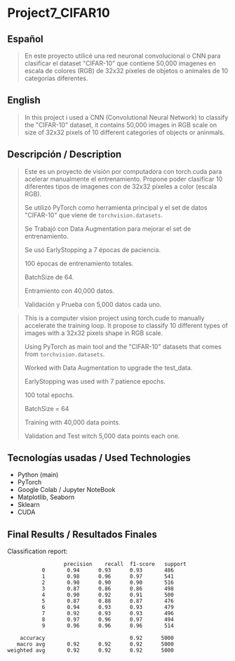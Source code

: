 # Project7_CIFAR10

## Español
> En este proyecto utilicé una red neuronal convolucional o CNN para clasificar el dataset "CIFAR-10" que contiene 50,000 imagenes en escala de colores (RGB) de 32x32 píxeles de objetos o animales de 10 categorías diferentes.

## English
> In this project i used a CNN (Convolutional Neural Network) to classify the "CIFAR-10" dataset, it contains 50,000 images in RGB scale on size of 32x32 pixels of 10 different categories of objects or aninmals.

## Descripción / Description
> Este es un proyecto de visión por computadora con torch.cuda para acelerar manualmente el entrenamiento. Propone poder clasificar 10 diferentes tipos de imagenes con de 32x32 píxeles a color (escala RGB).
> 
> Se utilizó PyTorch como herramienta principal y el set de datos "CIFAR-10" que viene de `torchvision.datasets`.
> 
> Se Trabajó con Data Augmentation para mejorar el set de entrenamiento.
> 
> Se usó EarlyStopping a 7 épocas de paciencia.
> 
> 100 épocas de entrenamiento totales.
> 
> BatchSize de 64.
> 
> Entramiento con 40,000 datos.
> 
> Validación y Prueba con 5,000 datos cada uno. 

> This is a computer vision project using torch.cude to manually accelerate the training loop. It propose to classify 10 different types of images with a 32x32 pixels shape in RGB scale.
> 
> Using PyTorch as main tool and the "CIFAR-10" datasets that comes from `torchvision.datasets`.
> 
> Worked with Data Augmentation to upgrade the test_data.
> 
> EarlyStopping was used with 7 patience epochs.
> 
> 100 total epochs.
>
> BatchSize = 64
>
> Training with 40,000 data points.
>
> Validation and Test witch 5,000 data points each one.

## Tecnologías usadas / Used Technologies
- Python (main)
- PyTorch
- Google Colab / Jupyter NoteBook
- Matplotlib, Seaborn
- Sklearn
- CUDA

## Final Results / Resultados Finales
Classification report:
           
                      precision    recall  f1-score   support
               0       0.94      0.93      0.93       486
               1       0.98      0.96      0.97       541
               2       0.90      0.90      0.90       516
               3       0.87      0.86      0.86       498
               4       0.90      0.92      0.91       500
               5       0.87      0.88      0.87       476
               6       0.94      0.93      0.93       479
               7       0.92      0.93      0.93       496
               8       0.97      0.96      0.97       494
               9       0.96      0.96      0.96       514
    
        accuracy                           0.92      5000
       macro avg       0.92      0.92      0.92      5000
    weighted avg       0.92      0.92      0.92      5000
